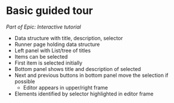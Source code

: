 Basic guided tour
=================

_Part of Epic: Interactive tutorial_

  - Data structure with title, description, selector
  - Runner page holding data structure
  - Left panel with List/tree of titles
  - Items can be selected
  - First item is selected initially
  - Bottom panel shows title and description of selected 
- Next and previous buttons in bottom panel move the selection if possible
  - Editor appears in upper/right frame
- Elements identified by selector highlighted in editor frame